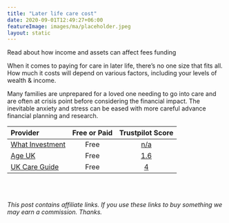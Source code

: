 ```yaml
---
title: "Later life care cost"
date: 2020-09-01T12:49:27+06:00
featureImage: images/ma/placeholder.jpeg
layout: static
---
```


Read about how income and assets can affect fees funding

When it comes to paying for care in later life, there’s no one size that fits all. How much it costs will depend on various factors, including your levels of wealth & income.

Many families are unprepared for a loved one needing to go into care and are often at crisis point before considering the financial impact. The inevitable anxiety and stress can be eased with more careful advance financial planning and research.

| Provider      | Free or Paid  |  Trustpilot Score  |
| :-----------          | :--------------:      |  :--------------:         |
| [What Investment](https://www.whatinvestment.co.uk/the-cost-of-care-in-later-life-2621038/) | Free | [n/a](n/a) | 
| [Age UK](https://www.ageuk.org.uk/information-advice/care/paying-for-care/) | Free | [1.6](https://www.trustpilot.com/review/ageuk.co.uk) | 
| [UK Care Guide](https://ukcareguide.co.uk/paying-for-care/) | Free | [4](https://www.trustpilot.com/review/www.ukcareguide.co.uk) | 
  

<br/><br/>

*This post contains affiliate links. If you use these links to buy something we may
earn a commission. Thanks.*






